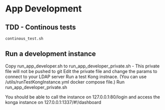 # App Development

## TDD - Continous tests

````
continous_test.sh
````

## Run a development instance

Copy run_app_developer.sh to run_app_developer_private.sh - This private file will not be pushed to git
Edit the private file and change the params to connect to your LDAP server
Run a test Kong instnace. (You can use /utils/runTestKongInstance.yml docker compose file.)
Run run_app_developer_private.sh

You should be able to call the instance on 127.0.0.1:80/login
and access the konga instance on 127.0.0.1:1337/#!/dashboard
